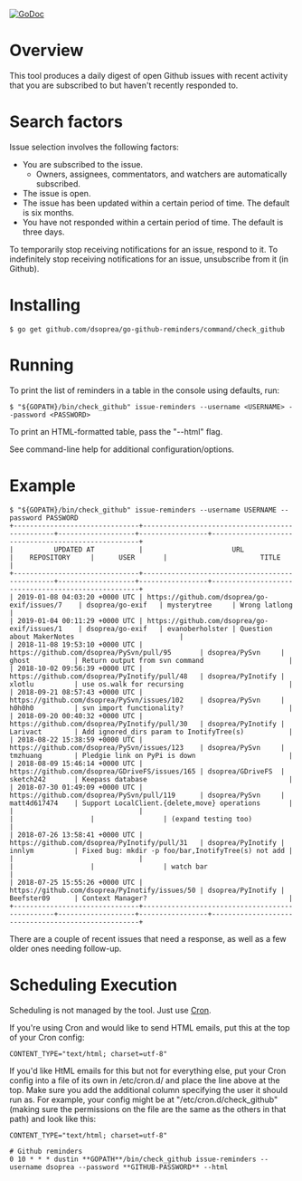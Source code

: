 [![GoDoc](https://godoc.org/github.com/dsoprea/go-github-reminders?status.svg)](https://godoc.org/github.com/dsoprea/go-github-reminders)


# Overview

This tool produces a daily digest of open Github issues with recent activity that you are subscribed to but haven't recently responded to.


# Search factors

Issue selection involves the following factors:

- You are subscribed to the issue. 
  - Owners, assignees, commentators, and watchers are automatically subscribed.
- The issue is open.
- The issue has been updated within a certain period of time. The default is six months.
- You have not responded within a certain period of time. The default is three days.

To temporarily stop receiving notifications for an issue, respond to it. To indefinitely stop receiving notifications for an issue, unsubscribe from it (in Github).


# Installing

```
$ go get github.com/dsoprea/go-github-reminders/command/check_github
```


# Running

To print the list of reminders in a table in the console using defaults, run:

```
$ "${GOPATH}/bin/check_github" issue-reminders --username <USERNAME> --password <PASSWORD>
```

To print an HTML-formatted table, pass the "--html" flag.


See command-line help for additional configuration/options.


# Example

```
$ "${GOPATH}/bin/check_github" issue-reminders --username USERNAME --password PASSWORD
+-------------------------------+------------------------------------------------+-------------------+-----------------+----------------------------------------------------+
|          UPDATED AT           |                      URL                       |    REPOSITORY     |      USER       |                       TITLE                        |
+-------------------------------+------------------------------------------------+-------------------+-----------------+----------------------------------------------------+
| 2019-01-08 04:03:20 +0000 UTC | https://github.com/dsoprea/go-exif/issues/7    | dsoprea/go-exif   | mysterytree     | Wrong latlong                                      |
| 2019-01-04 00:11:29 +0000 UTC | https://github.com/dsoprea/go-exif/issues/1    | dsoprea/go-exif   | evanoberholster | Question about MakerNotes                          |
| 2018-11-08 19:53:10 +0000 UTC | https://github.com/dsoprea/PySvn/pull/95       | dsoprea/PySvn     | ghost           | Return output from svn command                     |
| 2018-10-02 09:56:39 +0000 UTC | https://github.com/dsoprea/PyInotify/pull/48   | dsoprea/PyInotify | xlotlu          | use os.walk for recursing                          |
| 2018-09-21 08:57:43 +0000 UTC | https://github.com/dsoprea/PySvn/issues/102    | dsoprea/PySvn     | h0h0h0          | svn import functionality?                          |
| 2018-09-20 00:40:32 +0000 UTC | https://github.com/dsoprea/PyInotify/pull/30   | dsoprea/PyInotify | Larivact        | Add ignored_dirs param to InotifyTree(s)           |
| 2018-08-22 15:38:59 +0000 UTC | https://github.com/dsoprea/PySvn/issues/123    | dsoprea/PySvn     | tmzhuang        | Pledgie link on PyPi is down                       |
| 2018-08-09 15:46:14 +0000 UTC | https://github.com/dsoprea/GDriveFS/issues/165 | dsoprea/GDriveFS  | sketch242       | Keepass database                                   |
| 2018-07-30 01:49:09 +0000 UTC | https://github.com/dsoprea/PySvn/pull/119      | dsoprea/PySvn     | matt4d617474    | Support LocalClient.{delete,move} operations       |
|                               |                                                |                   |                 | (expand testing too)                               |
| 2018-07-26 13:58:41 +0000 UTC | https://github.com/dsoprea/PyInotify/pull/31   | dsoprea/PyInotify | innlym          | Fixed bug: mkdir -p foo/bar,InotifyTree(s) not add |
|                               |                                                |                   |                 | watch bar                                          |
| 2018-07-25 15:55:26 +0000 UTC | https://github.com/dsoprea/PyInotify/issues/50 | dsoprea/PyInotify | Beefster09      | Context Manager?                                   |
+-------------------------------+------------------------------------------------+-------------------+-----------------+----------------------------------------------------+
```

There are a couple of recent issues that need a response, as well as a few older ones needing follow-up.


# Scheduling Execution

Scheduling is not managed by the tool. Just use [Cron](https://en.wikipedia.org/wiki/Cron).

If you're using Cron and would like to send HTML emails, put this at the top of your Cron config:

```
CONTENT_TYPE="text/html; charset=utf-8"
```

If you'd like HtML emails for this but not for everything else, put your Cron config into a file of its own in /etc/cron.d/ and place the line above at the top. Make sure you add the additional column specifying the user it should run as. For example, your config might be at "/etc/cron.d/check_github" (making sure the permissions on the file are the same as the others in that path) and look like this:

```
CONTENT_TYPE="text/html; charset=utf-8"

# Github reminders
0 10 * * * dustin **GOPATH**/bin/check_github issue-reminders --username dsoprea --password **GITHUB-PASSWORD** --html
```
